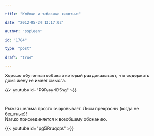 ```yaml
---

title: "Клёвые и забавные животные"

date: "2012-05-24 13:17:02"

author: "sspleen"

id: "1784"

type: "post"

draft: "true"

---
```

Хорошо обученная собака в который раз доказывает, что содержать дома жену не имеет смысла.  
  
{{< youtube id="P9Fyey4D5hg" >}}  
  
   
  
Рыжая шельма просто очаровывает. Лисы прекрасны (когда не бешеные)!  
Naruto присоединяется к всеобщему обожанию.  
  
{{< youtube id="pg5iRruqcps" >}}
